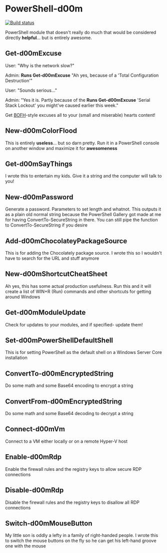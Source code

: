 # PowerShell-d00m
[![Build status](https://ci.appveyor.com/api/projects/status/bygmowboomxrg1e3?svg=true)](https://ci.appveyor.com/project/doomjaw87/powershell-d00m)

PowerShell module that doesn't really do much that would be considered directly **helpful**... but is entirely awesome.

## Get-d00mExcuse
User: "Why is the network slow?"

Admin: **Runs Get-d00mExcuse** "Ah yes, because of a 'Total Configuration Destruction'"

User: "Sounds serious..."

Admin: "Yes it is. Partly because of the **Runs Get-d00mExcuse** 'Serial Stack Lockout' you might've caused earlier this week."

Get [BOFH](https://en.wikipedia.org/wiki/Bastard_Operator_From_Hell)-style excuses all to your (small and miserable) hearts content!

## New-d00mColorFlood
This is entirely **useless**... but so darn pretty. Run it in a PowerShell console on another window and maximize it for __awesomeness__

## Get-d00mSayThings
I wrote this to entertain my kids. Give it a string and the computer will talk to you!

## New-d00mPassword
Generate a password. Parameters to set length and whatnot. This outputs it as a plain old normal string because the PowerShell Gallery got made at me for having ConvertTo-SecureString in there. You can still pipe the function to ConvertTo-SecureString if you desire

## Add-d00mChocolateyPackageSource
This is for adding the Chocolately package source. I wrote this so I wouldn't have to search for the URL and stuff anymore

## New-d00mShortcutCheatSheet
Ah yes, this has some actual production usefulness. Run this and it will create a list of WIN+R (Run) commands and other shortcuts for getting around Windows

## Get-d00mModuleUpdate
Check for updates to your modules, and if specified- update them!

## Set-d00mPowerShellDefaultShell
This is for setting PowerShell as the default shell on a Windows Server Core installation

## ConvertTo-d00mEncryptedString
Do some math and some Base64 encoding to encrypt a string

## ConvertFrom-d00mEncryptedString
Do some math and some Base64 decoding to decrypt a string

## Connect-d00mVm
Connect to a VM either locally or on a remote Hyper-V host

## Enable-d00mRdp
Enable the firewall rules and the registry keys to allow secure RDP connections

## Disable-d00mRdp
Disable the firewall rules and the registry keys to disallow all RDP connections

## Switch-d00mMouseButton
My little son is oddly a lefty in a family of right-handed people. I wrote this to switch the mouse buttons on the fly so he can get his left-hand groove one with the mouse
